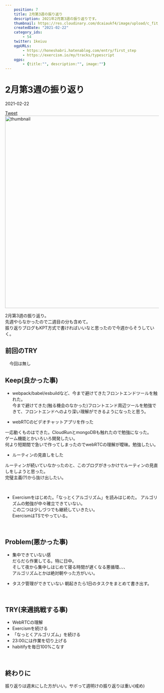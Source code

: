 ```yaml
---
    position: 7
    title: 2月第3週の振り返り
    description: 2021年2月第3週の振り返りです。
    thumbnail: https://res.cloudinary.com/dcaiaukf4/image/upload/c_fit,co_rgb:333,l_text:Sawarabi%20Gothic_53_bold_start:2%25E6%259C%2588%25E7%25AC%25AC3%25E9%2580%25B1%25E3%2581%25AE%25E6%258C%25AF%25E3%2582%258A%25E8%25BF%2594%25E3%2582%258A,w_1000/v1621601547/ogp_b3ezfg.jpg
    createdDate: "2021-02-22"
    category_ids: 
        - 54
    twitter: 1keiuu
    ogpURLs: 
        - https://honeshabri.hatenablog.com/entry/first_step
        - https://exercism.io/my/tracks/typescript
    ogps: 
        - {title:"", description:"", image:""}
---
```

<!-- ogpURLsとindexを合わせる
<ogp-card :ogpindex="0" :ogps="ogps"></ogp-card> -->

# 2月第3週の振り返り

<div class="info">
    <div class="info__inner">
        <categorychips :chips="categories"></categorychips>
        <div class="created-date">
            <Icon iconName="calendar"></Icon>
            <p>2021-02-22</p>
        </div>
    </div>
    <div class="reading-time --sp">
        <Icon  iconName="clock"></Icon>
        <p id="readingTimeSp"></p>
    </div>
        <div class="sns-link__group">
        <a href="https://twitter.com/share?ref_src=twsrc%5Etfw" class="twitter-share-button" data-size="large" data-via="1keiuu" data-related="" data-show-count="false">Tweet</a><script defer src="https://platform.twitter.com/widgets.js" charset="utf-8"></script>
    </div>
</div>
<div class="thumbnail__wrapper">
    <img  width="1200px" height="630px" src="https://res.cloudinary.com/dcaiaukf4/image/upload/c_fit,co_rgb:333,l_text:Sawarabi%20Gothic_53_bold_start:2%25E6%259C%2588%25E7%25AC%25AC3%25E9%2580%25B1%25E3%2581%25AE%25E6%258C%25AF%25E3%2582%258A%25E8%25BF%2594%25E3%2582%258A,w_1000/v1621601547/ogp_b3ezfg.jpg" class="thumbnail" alt="thumbnail" >
</div>

2月第3週の振り返り。  
先週やらなかったので二週目の分も含めて。  
振り返りブログもKPT方式で書ければいいなと思ったので今週からそうしていく。

## 前回のTRY
　今回は無し
<br/>

## Keep(良かった事)
- webpack/babel/esbuildなど、今まで避けてきたフロントエンドツールを触れた。  
今まで避けてきた(触る機会のなかった)フロントエンド周辺ツールを勉強できて、フロントエンドへのより深い理解ができるようになったと思う。  

- webRTCのビデオチャットアプリを作った

一応動くものはできた。CloudRunとmongoDBも触れたので勉強になった。  
ゲーム機能とかいろいろ開発したい。  
何より短期間で急いで作ってしまったのでwebRTCの理解が曖昧。勉強したい。

- ルーティンの見直しをした  

ルーティンが続いていなかったのと、このブログがきっかけでルーティンの見直しをしようと思った。   
完璧主義(?)から抜け出したい。  

<ogp-card :ogpindex="0" :ogps="ogps"></ogp-card>
<br/>

- Exercismをはじめた。「なっとくアルゴリズム」を読みはじめた。
アルゴリズムの勉強が中々確立できていない。  
この二つは少しづつでも継続していきたい。  
ExercismはTSでやっている。  

<ogp-card :ogpindex="1" :ogps="ogps"></ogp-card>
<br/>  

## Problem(悪かった事)
- 集中できていない感  
だらだら作業してる。特に日中。    
そして夜から集中しはじめて寝る時間が遅くなる悪循環、、、  
アルゴリズムとかは絶対朝やった方がいい。

- タスク管理ができていない
朝起きたら1日のタスクをまとめて書き出す。

<br/>  

## TRY(来週挑戦する事)
- WebRTCの理解  
- Exercismを続ける
- 「なっとくアルゴリズム」を続ける 
- 23:00には作業を切り上げる  
- habitifyを毎日100%こなす
<br/>  

## 終わりに
振り返りは週末にした方がいい。サボって週明けの振り返りは重い(戒め)